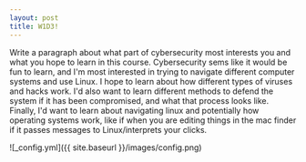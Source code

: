 ```yaml
---
layout: post
title: W1D3!
---
```


Write a paragraph about what part of cybersecurity most interests you and what you hope to learn in this course.
Cybersecurity sems like it would be fun to learn, and I'm most interested in trying to navigate different computer systems and use Linux. I hope to learn about how different types of viruses and hacks work. I'd also want to learn different methods to defend the system if it has been compromised, and what that process looks like. Finally, I'd want to learn about navigating linux and potentially how operating systems work, like if when you are editing things in the mac finder if it passes messages to Linux/interprets your clicks.

![_config.yml]({{ site.baseurl }}/images/config.png)
